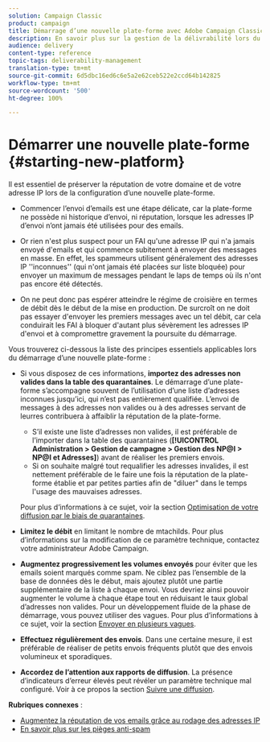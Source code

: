 ```yaml
---
solution: Campaign Classic
product: campaign
title: Démarrage d’une nouvelle plate-forme avec Adobe Campaign Classic
description: En savoir plus sur la gestion de la délivrabilité lors du démarrage d’une nouvelle plateforme avec Adobe Campaign Classic.
audience: delivery
content-type: reference
topic-tags: deliverability-management
translation-type: tm+mt
source-git-commit: 6d5dbc16ed6c6e5a2e62ceb522e2ccd64b142825
workflow-type: tm+mt
source-wordcount: '500'
ht-degree: 100%

---
```



# Démarrer une nouvelle plate-forme {#starting-new-platform}

Il est essentiel de préserver la réputation de votre domaine et de votre adresse IP lors de la configuration d’une nouvelle plate-forme.

* Commencer l’envoi d’emails est une étape délicate, car la plate-forme ne possède ni historique d’envoi, ni réputation, lorsque les adresses IP d’envoi n’ont jamais été utilisées pour des emails.

* Or rien n&#39;est plus suspect pour un FAI qu&#39;une adresse IP qui n&#39;a jamais envoyé d&#39;emails et qui commence subitement à envoyer des messages en masse. En effet, les spammeurs utilisent généralement des adresses IP &#39;&#39;inconnues&#39;&#39; (qui n&#39;ont jamais été placées sur liste bloquée) pour envoyer un maximum de messages pendant le laps de temps où ils n&#39;ont pas encore été détectés.

* On ne peut donc pas espérer atteindre le régime de croisière en termes de débit dès le début de la mise en production. De surcroît on ne doit pas essayer d&#39;envoyer les premiers messages avec un tel débit, car cela conduirait les FAI à bloquer d&#39;autant plus sévèrement les adresses IP d&#39;envoi et à compromettre gravement la poursuite du démarrage.

Vous trouverez ci-dessous la liste des principes essentiels applicables lors du démarrage d’une nouvelle plate-forme :

* Si vous disposez de ces informations, **importez des adresses non valides dans la table des quarantaines**.
Le démarrage d’une plate-forme s’accompagne souvent de l’utilisation d’une liste d’adresses inconnues jusqu’ici, qui n’est pas entièrement qualifiée. L’envoi de messages à des adresses non valides ou à des adresses servant de leurres contribuera à affaiblir la réputation de la plate-forme.

   * S’il existe une liste d’adresses non valides, il est préférable de l’importer dans la table des quarantaines (**[!UICONTROL Administration > Gestion de campagne > Gestion des NP@I > NP@I et Adresses]**) avant de réaliser les premiers envois.
   * Si on souhaite malgré tout requalifier les adresses invalides, il est nettement préférable de le faire une fois la réputation de la plate-forme établie et par petites parties afin de &quot;diluer&quot; dans le temps l&#39;usage des mauvaises adresses.

   Pour plus d’informations à ce sujet, voir la section [Optimisation de votre diffusion par le biais de quarantaines](../../delivery/using/understanding-quarantine-management.md#optimizing-your-delivery-through-quarantines).
* **Limitez le débit** en limitant le nombre de mtachilds. Pour plus d’informations sur la modification de ce paramètre technique, contactez votre administrateur Adobe Campaign.
* **Augmentez progressivement les volumes envoyés** pour éviter que les emails soient marqués comme spam. Ne ciblez pas l’ensemble de la base de données dès le début, mais ajoutez plutôt une partie supplémentaire de la liste à chaque envoi. Vous devriez ainsi pouvoir augmenter le volume à chaque étape tout en réduisant le taux global d’adresses non valides. Pour un développement fluide de la phase de démarrage, vous pouvez utiliser des vagues. Pour plus d’informations à ce sujet, voir la section [Envoyer en plusieurs vagues](../../delivery/using/steps-sending-the-delivery.md#sending-using-multiple-waves).
* **Effectuez régulièrement des envois**. Dans une certaine mesure, il est préférable de réaliser de petits envois fréquents plutôt que des envois volumineux et sporadiques.
* **Accordez de l’attention aux rapports de diffusion**. La présence d’indicateurs d’erreur élevés peut révéler un paramètre technique mal configuré. Voir à ce propos la section [Suivre une diffusion](../../delivery/using/about-delivery-monitoring.md).

**Rubriques connexes** :
* [Augmentez la réputation de vos emails grâce au rodage des adresses IP](https://helpx.adobe.com/fr/campaign/kb/increase-email-rep-ip-warming.html)
* [En savoir plus sur les pièges anti-spam](https://helpx.adobe.com/fr/campaign/kb/spam-traps.html)